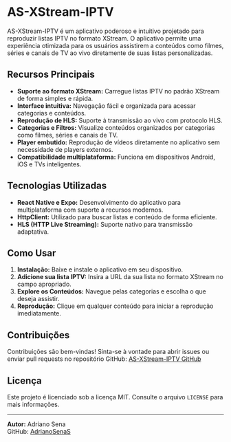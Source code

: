 # AS-XStream-IPTV

AS-XStream-IPTV é um aplicativo poderoso e intuitivo projetado para reproduzir listas IPTV no formato XStream. O aplicativo permite uma experiência otimizada para os usuários assistirem a conteúdos como filmes, séries e canais de TV ao vivo diretamente de suas listas personalizadas.

## Recursos Principais

- **Suporte ao formato XStream:** Carregue listas IPTV no padrão XStream de forma simples e rápida.
- **Interface intuitiva:** Navegação fácil e organizada para acessar categorias e conteúdos.
- **Reprodução de HLS:** Suporte à transmissão ao vivo com protocolo HLS.
- **Categorias e Filtros:** Visualize conteúdos organizados por categorias como filmes, séries e canais de TV.
- **Player embutido:** Reprodução de vídeos diretamente no aplicativo sem necessidade de players externos.
- **Compatibilidade multiplataforma:** Funciona em dispositivos Android, iOS e TVs inteligentes.

## Tecnologias Utilizadas

- **React Native e Expo:** Desenvolvimento do aplicativo para multiplataforma com suporte a recursos modernos.
- **HttpClient:** Utilizado para buscar listas e conteúdo de forma eficiente.
- **HLS (HTTP Live Streaming):** Suporte nativo para transmissão adaptativa.

## Como Usar

1. **Instalação:** Baixe e instale o aplicativo em seu dispositivo.
2. **Adicione sua lista IPTV:** Insira a URL da sua lista no formato XStream no campo apropriado.
3. **Explore os Conteúdos:** Navegue pelas categorias e escolha o que deseja assistir.
4. **Reprodução:** Clique em qualquer conteúdo para iniciar a reprodução imediatamente.

## Contribuições

Contribuições são bem-vindas! Sinta-se à vontade para abrir issues ou enviar pull requests no repositório GitHub: [AS-XStream-IPTV GitHub](https://github.com/AdrianoSenaS)

## Licença

Este projeto é licenciado sob a licença MIT. Consulte o arquivo `LICENSE` para mais informações.

---

**Autor:** Adriano Sena  
GitHub: [AdrianoSenaS](https://github.com/AdrianoSenaS)

